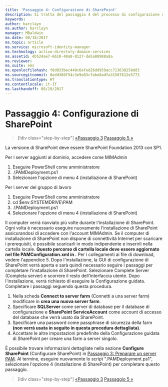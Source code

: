 ```yaml
---
title: 'Passaggio 4: Configurazione di SharePoint'
description: Si tratta del passaggio 4 del processo di configurazione di PAM tramite script. In questo passaggio viene configurato SharePoint in modo che possa essere usato come parte della distribuzione di PAM.
keywords: 
author: barclayn
ms.author: barclayn
manager: MBaldwin
ms.date: 08/18/2017
ms.topic: article
ms.service: microsoft-identity-manager
ms.technology: active-directory-domain-services
ms.assetid: 4b524ae7-6610-40a0-8127-de5a08988a8a
ms.reviewer: 
ms.suite: ems
ms.openlocfilehash: f8d033bec440c6efed26dd959acc713638258dd3
ms.sourcegitcommit: 8edd380f54c3e9e83cfabe8adfa31587612e5773
ms.translationtype: HT
ms.contentlocale: it-IT
ms.lasthandoff: 08/19/2017
---
```

# <a name="step-4-configuring-sharepoint"></a>Passaggio 4: Configurazione di SharePoint

>[!div class="step-by-step"]
[ «Passaggio 3](sp1-step3-installing-configuring-sql.md)
[Passaggio 5 »](sp1-step5-configuring-pam.md)

La versione di SharePoint deve essere SharePoint Foundation 2013 con SP1.

Per i server aggiunti al dominio, accedere come MIMAdmin

1. Eseguire PowerShell come amministratore
2.  .\PAMDeployment.ps1
3.  Selezionare l'opzione di menu 4 (installazione di SharePoint)


Per i server del gruppo di lavoro

1. Eseguire PowerShell come amministratore
2.  cd $env:SYSTEMDRIVE\PAM
3.  .\PAMDeployment.ps1
4. Selezionare l'opzione di menu 4 (installazione di SharePoint)

Il computer verrà riavviato più volte durante l'installazione di SharePoint. Ogni volta è necessario eseguire nuovamente l'installazione di SharePoint assicurandosi di accedere con l'account MIMAdmin.
Se il computer di installazione di SharePoint non dispone di connettività Internet per scaricare i prerequisiti, è possibile scaricarli in modo indipendente e inserirli nella cartella locale. **Questo percorso di cartella locale deve essere aggiornato nel file PAMConfiguration.xml in <PrerequisitesBinaryLocation/>.** Per i collegamenti ai file di download, vedere l'appendice 5.
Dopo l'installazione, la GUI di configurazione di SharePoint verrà aperta e sarà quindi necessario seguire i passaggi per completare l'installazione di SharePoint. Selezionare Complete Server (Completa server) e scorrere il resto dell'interfaccia utente. Dopo l'installazione, verrà richiesto di eseguire la Configurazione guidata. Completare i passaggi seguendo questa procedura.

1. Nella scheda **Connect to server farm** (Connetti a una server farm) modificare in **crea una nuova server farm**.
2. Specificare **SQLServer** come server di database per il database di configurazione e **SharePoint ServiceAccount** come account di accesso del database che verrà usato da SharePoint.
3. Specificare una password come passphrase di sicurezza della farm **(non verrà usata in seguito in questa procedura dettagliata)**.
4. Accettare le altre impostazioni predefinite della Configurazione guidata di SharePoint per creare una farm a server singolo.

È possibile trovare informazioni dettagliate nella sezione **Configure SharePoint** (Configurare SharePoint) in [Passaggio 3: Preparare un server PAM](/microsoft-identity-manager/pam/step-3-prepare-pam-server). Al termine, eseguire nuovamente lo script ".PAMDeployment.ps1", selezionare l'opzione 4 (installazione di SharePoint) per completare questo passaggio.

>[!div class="step-by-step"]
[ «Passaggio 3](sp1-step3-installing-configuring-sql.md)
[Passaggio 5 »](sp1-step5-configuring-pam.md)
